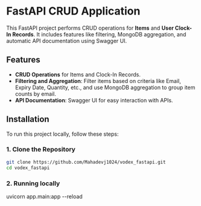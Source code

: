 # FastAPI CRUD Application

This FastAPI project performs CRUD operations for **Items** and **User Clock-In Records**. It includes features like filtering, MongoDB aggregation, and automatic API documentation using Swagger UI. 

## Features

- **CRUD Operations** for Items and Clock-In Records.
- **Filtering and Aggregation**: Filter items based on criteria like Email, Expiry Date, Quantity, etc., and use MongoDB aggregation to group item counts by email.
- **API Documentation**: Swagger UI for easy interaction with APIs.

## Installation

To run this project locally, follow these steps:

### 1. Clone the Repository
```bash
git clone https://github.com/Mahadevj1024/vodex_fastapi.git
cd vodex_fastapi
```

### 2. Running locally
uvicorn app.main:app --reload
